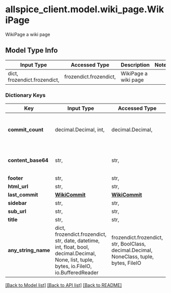 # allspice_client.model.wiki_page.WikiPage

WikiPage a wiki page

## Model Type Info
Input Type | Accessed Type | Description | Notes
------------ | ------------- | ------------- | -------------
dict, frozendict.frozendict,  | frozendict.frozendict,  | WikiPage a wiki page | 

### Dictionary Keys
Key | Input Type | Accessed Type | Description | Notes
------------ | ------------- | ------------- | ------------- | -------------
**commit_count** | decimal.Decimal, int,  | decimal.Decimal,  |  | [optional] value must be a 64 bit integer
**content_base64** | str,  | str,  | Page content, base64 encoded | [optional] 
**footer** | str,  | str,  |  | [optional] 
**html_url** | str,  | str,  |  | [optional] 
**last_commit** | [**WikiCommit**](WikiCommit.md) | [**WikiCommit**](WikiCommit.md) |  | [optional] 
**sidebar** | str,  | str,  |  | [optional] 
**sub_url** | str,  | str,  |  | [optional] 
**title** | str,  | str,  |  | [optional] 
**any_string_name** | dict, frozendict.frozendict, str, date, datetime, int, float, bool, decimal.Decimal, None, list, tuple, bytes, io.FileIO, io.BufferedReader | frozendict.frozendict, str, BoolClass, decimal.Decimal, NoneClass, tuple, bytes, FileIO | any string name can be used but the value must be the correct type | [optional]

[[Back to Model list]](../../README.md#documentation-for-models) [[Back to API list]](../../README.md#documentation-for-api-endpoints) [[Back to README]](../../README.md)

